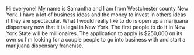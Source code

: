 Hi everyone! My name is Samantha and I am from Westchester county New York. I have a lot of business ideas and the money to invest in others ideas if they are spectacular. What I would really like to do is open up a marijuana dispensary now that it is legal in New York. The first people to do it in New York State will be millionaires. The application to apply is $250,000 on its own so I'm looking for a couple people to go into business with and start a marijuana dispensary franchise.
